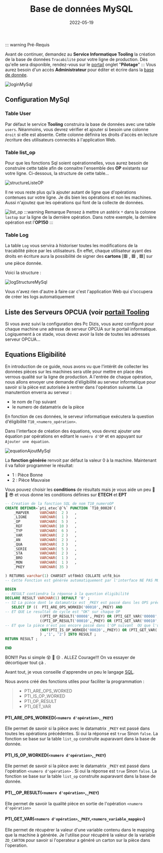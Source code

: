 ﻿---
index: 4
icon: database
title: Base de données MySQL
date: 2022-05-19
category:
  - Guide
tag:
  - MySql
  - Mapgès
  - Eligibilité

article: false

---

::: warning  Pré-Requis

Avant de continuer, demandez au **Service Informatique Tooling** la création de la base de données `Tracabilité` pour votre ligne de production. Dès qu'elle sera disponible, rendez-vous sur le [portail][01] onglet "**Pilotage**"
::: 
Vous aurez besoin d'un accès **Administrateur** pour éditer et écrire dans la [base de donnée][02].

![loginMySql][03]
## Configuration MySql

### Table User

Par défaut le service **Tooling** construira la base de données avec une table `users`. Néanmoins, vous devrez vérifier et ajouter si besoin une colonne `droit` si elle est absente. Cette colonne définira les droits d'accès en lecture  /ecriture des utilisateurs connectés à l'application Web.

### Table list_op
Pour que les fonctions Sql soient opérationnelles, vous aurez besoin de construire cette table afin de connaitre l'ensemble des **OP** existants sur votre ligne. Ci-dessous, la structure de cette table...

![structureListeOP][05]

Il ne vous reste plus qu'à ajouter autant de ligne que d'opérations contenues sur votre ligne. Je dis bien les opérations et non les machines. Aussi n'ajoutez que les opérations qui font de la collecte de données.

![list_op][04]
:::warning Remarque
Pensez à mettre un astérix `*` dans la colonne `lastop` sur la ligne de la dernière opération. Dans notre exemple, la dernière opération est l'**OP150**
:::
### Table Log
La table `Log` vous servira à historiser toutes les modifications de la tracabilité pièce par les utilisateurs. En effet, chaque utilisateur ayant des droits en écriture aura la possibilité de signer des **cartons** 
[:red_square: , :green_square: , :blue_square:] sur une pièce donnée. 

Voici la structure : 

![logStructureMySql][06]

Vous n'avez rien d'autre à faire car c'est l'application Web qui s'occupera de créer les logs automatiquement

## Liste des Serveurs OPCUA (voir [portail Tooling](/guide/Configuration/master.html#portail-tooling)
Si vous avez suivi la configuration des Pc Dizis, vous aurez configuré pour chaque machine une adresse de serveur OPCUA sur le portail informatique. Logiquement à ce stade, vous devez avoir la liste de toutes les adresses serveur OPCUA...

## Equations Eligibilité

En introduction de ce guide, nous avons vu que l'intérêt de collecter les données pièces sur les machines sera utile pour mettre en place des verrous qualité sur la ligne de production. A l'entrée de chaque opération, nous allons envoyer une demande d'éligibilité au serveur informatique pour savoir si la pièce est autorisée à rentrer dans l'opération suivante. La manutention enverra au serveur :
- le nom de l'op suivant
- le numero de datamatrix de la pièce

En fonction de ces données, le serveur informatique exécutera la question d'éligibilité `T10_<numero_opération>`.

Dans l'interface de création des équations, vous devrez ajouter une équation par opérations en editant le `numéro d'OP` et en appuyant sur `Ajouter une équation`.

![equationAjoutMySql][07]

La **fonction générée** renvoit par défaut la valeur 0 à la machine. Maintenant il va falloir programmer le résultat:
- 1 : Pièce Bonne
- 2 : Pièce Mauvaise

Vous pouvez choisir les **conditions** de résultats mais je vous aide un peu :tada: :clap: :sunglasses:  et vous donne les conditions définies sur **ETECH** et **EPT**

``` sql
-- Creation de la fonction SQL de nom T10_numeroOP
CREATE DEFINER=`pti_etec`@`%` FUNCTION `T10_00020`( 
    _MAPVER 	VARCHAR(  2 )	,
	_LIGNE 		VARCHAR(  1 )	,
	_OP 		VARCHAR(  5 )	,
    _REF		VARCHAR( 10 ) 	,
    _TYP		VARCHAR(  6 )  	,
    _VAR		VARCHAR(  2 )  	,
    _AN			VARCHAR(  2 )  	,
    _QUA		VARCHAR(  3 )  	,
    _SERIE 		VARCHAR(  5 )  	,
    _STA 		VARCHAR(  2 )  	,
    _BRO 		VARCHAR(  1 )  	,
    _MON 		VARCHAR(  1 )  	,
    _PKEY 		VARCHAR( 35 ) 			    

) RETURNS varchar(1) CHARSET utf8mb3 COLLATE utf8_bin
-- Cette Fonction est générée automatiquement par l'interface NE PAS MODIFIER!!!!!

BEGIN
-- RESULT contiendra la réponse à la question éligibilité	
DECLARE RESULT VARCHAR(1) DEFAULT '0' ;
-- SI La pièce dont le datamatrix est _PKEY est passé dans les OPS précedent	
   SELECT IF ((  PTI_ARE_OPS_WORKED('00010',_PKEY) AND 
-- ET QUE Le resultat de cycle est "OK" sur chaque OP
                ((PTI_OP_RESULT('00008',_PKEY) OR (PTI_GET_VAR('00008',_PKEY,8)&1 = 1)) AND((PTI_GET_VAR('00008',_PKEY,8)& 128 = 0))) AND
                ((PTI_OP_RESULT('00010',_PKEY) OR (PTI_GET_VAR('00010',_PKEY,8)&1 = 1)) AND((PTI_GET_VAR('00010',_PKEY,8)& 128 = 0))) AND
-- ET que la pièce n'est pas encore passé dans l'OP suivant  OU que l'utilisateur a signé la pièce en retouche sur l'OP suivant
                (NOT(PTI_IS_OP_WORKED('00020',_PKEY)) OR (PTI_GET_VAR('00020',_PKEY,8)&8 = 8))
                ) ,'1', '2') INTO RESULT ;
RETURN RESULT ;
	
END
```

BON!!! Pas si simple 	:dizzy_face: :exploding_head: :unamused: . ALLEZ Courage!!! On va essayer de décortiquer tout çà . 

Avant tout, je vous conseille d'apprendre un peu le langage [SQL][08]. 

Nous avons créé des fonctions utiles pour faciliter la programmation :
>- PTI_ARE_OPS_WORKED
>- PTI_IS_OP_WORKED
>- PTI_OP_RESULT
>- PTI_GET_VAR

#### PTI_ARE_OPS_WORKED(`<numero d'opération>`,`_PKEY`)
Elle permet de savoir si la pièce avec le datamatrix `_PKEY` est passé dans toutes les opérations précédentes. Si oui la réponse est `true` Sinon `false`. La fonction se base sur la table `list_op` construite auparavant dans la base de donnée.  

#### PTI_IS_OP_WORKED(`<numero d'opération>`,`_PKEY`)
Elle permet de savoir si la pièce avec le datamatrix `_PKEY` est passé dans l'opération `<numero d'opération>` . Si oui la réponse est `true` Sinon `false`. La fonction se base sur la table `list_op` construite auparavant dans la base de donnée.  

#### PTI__OP_RESULT(`<numero d'opération>`,`_PKEY`)
Elle permet de savoir la qualité pièce en sortie de l'opération `<numero d'opération>`

#### PTI_GET_VAR(`<numero d'opération>`,`_PKEY`,`<numero_variable_mapgès>`)
Elle permet de récupérer la valeur d'une variable contenu dans le mapping que la machine à générée. Je l'utilise pour récupéré la valeur de la variable `ZD_CARTON` pour savoir si l'operateur a généré un carton sur la pièce dans l'operation.

[01]: http://tooling.cle.renault.fr/portail/index.php
[02]: http://tooling2.cle.renault.fr/sql/
[03]: /loginMySql.png
[04]: /list_opMySql.png
[05]: /lastOpStructureMySql.png
[06]: /logStructureMySql.png
[07]: /equationAjoutMySql.png
[08]: https://sql.sh/